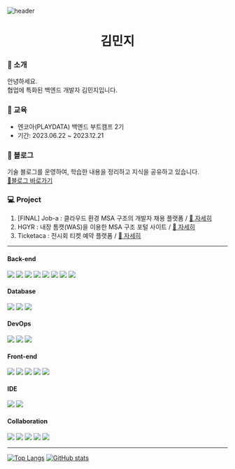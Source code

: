 ![header](https://capsule-render.vercel.app/api?type=wave&color=auto&height=300&section=header&text=hazzokko%20&fontSize=70)
<h1 align="center"> 김민지 </h1>

<h3>👋 소개</h3>
안녕하세요.<br>
협업에 특화된 백엔드 개발자 김민지입니다.<br>

<h3>📝 교육</h3>
<ul>
	<li>엔코아(PLAYDATA) 백엔드 부트캠프 2기</li>
	<li>기간: 2023.06.22 ~ 2023.12.21</li>
</ul>

<h3>📕 블로그</h3>
기술 블로그를 운영하여, 학습한 내용을 정리하고 지식을 공유하고 있습니다.<br>
<a href="https://hazzokko.tistory.com/">🔎블로그 바로가기</a>

<h3>💻 Project</h3>
<ol>
	<li>[FINAL] Job-a : 클라우드 환경 MSA 구조의 개발자 채용 플랫폼 / <a href="https://github.com/hazzokko/user-service">👀 자세히</a></li>
 	<li>HGYR : 내장 톰캣(WAS)을 이용한 MSA 구조 포털 사이트 / <a href="https://github.com/hazzokko/nonsan">👀 자세히</a></li>
 	<li>Ticketaca : 전시회 티켓 예약 플랫폼 / <a href="https://github.com/hazzokko/ticketaca">👀 자세히</a></li>
</ol>

<hr>

<div align>
  <h4> Back-end </h4>
	<img src="https://img.shields.io/badge/Java-007396?style=flat&logo=coffeescript&logoColor=white" />
	<img src="https://img.shields.io/badge/Spring-6DB33F?style=flat&logo=Spring&logoColor=white" />
	<img src="https://img.shields.io/badge/SpringBoot-6DB33F?style=flat&logo=SpringBoot&logoColor=white" />
  <img src="https://img.shields.io/badge/SpringMVC-6DB33F?style=flat&logo=SpringMVC&logoColor=white" />
  <img src="https://img.shields.io/badge/SpringDataJPA-6DB33F?style=flat&logo=SpringDataJPA&logoColor=white" />
  <img src="https://img.shields.io/badge/MyBatis-4A154B?style=flat&logo=birdscript&logoColor=white" />
  <img src="https://img.shields.io/badge/QueryDSL-2490D7?style=flat&logo=QueryDSL&logoColor=white" />
  <img src="https://img.shields.io/badge/Junit5-DD344C?style=flat&logo=Junit5&logoColor=white" />
</div>

<div align>
  <h4> Database </h4>
	<img src="https://img.shields.io/badge/MySQL-0D597F?style=flat&logo=MySQL&logoColor=white" />
	<img src="https://img.shields.io/badge/Oracle-DD0700?style=flat&logo=Oracle&logoColor=white" />
	<img src="https://img.shields.io/badge/MariaDB-F05032?style=flat&logo=MariaDB&logoColor=white" />
</div>

<div align>
  <h4> DevOps </h4>
	<img src="https://img.shields.io/badge/Docker-003DFF?style=flat&logo=Docker&logoColor=white" />
	<img src="https://img.shields.io/badge/AmazonRDS-527FFF?style=flat&logo=AmazonRDS&logoColor=white" />
	<img src="https://img.shields.io/badge/AmazonEC2-FF9900?style=flat&logo=AmazonEC2&logoColor=white" />
</div>

<div align>
  <h4> Front-end </h4>
  <img src="https://img.shields.io/badge/Thymeleaf-006600?style=flat&logo=Thymeleaf&logoColor=white" />
  <img src="https://img.shields.io/badge/jQuery-0769AD?style=flat&logo=jquery&logoColor=white" />
	<img src="https://img.shields.io/badge/JavaScript-F7DF1E?style=flat&logo=JavaScript&logoColor=white" />
  <img src="https://img.shields.io/badge/HTML5-E34F26?style=flat&logo=HTML5&logoColor=white" />
  <img src="https://img.shields.io/badge/CSS3-003DFF?style=flat&logo=CSS3&logoColor=white" />
</div>

<div align>
  <h4> IDE </h4>
  <img src="https://img.shields.io/badge/intelliJ-000000?style=flat&logo=intellijidea&logoColor=white" />
	<img src="https://img.shields.io/badge/eclipse-2C2255?style=flat&logo=eclipseide&logoColor=white" />
</div>

<div align>
  <h4> Collaboration </h4>
	<img src="https://img.shields.io/badge/Slack-4A154B?style=flat&logo=Slack&logoColor=white" />
	<img src="https://img.shields.io/badge/Notion-000000?style=flat&logo=Notion&logoColor=white" />
	<img src="https://img.shields.io/badge/Git-F05032?style=flat&logo=Git&logoColor=white" />
  <img src="https://img.shields.io/badge/Github-181717?style=flat&logo=SpringBoot&logoColor=white" />
  <img src="https://img.shields.io/badge/Figma-F24E1E?style=flat&logo=Figma&logoColor=white" />
</div>

<hr>

[![Top Langs](https://github-readme-stats.vercel.app/api/top-langs/?username=hazzokko&langs_count=8)](https://github.com/hazzokko/github-readme-stats)
[![GitHub stats](https://github-readme-stats.vercel.app/api?username=hazzokko)](https://github.com/hazzokko/github-readme-stats)


<!--
**hazzokko/hazzokko** is a ✨ _special_ ✨ repository because its `README.md` (this file) appears on your GitHub profile.

Here are some ideas to get you started:

- 🔭 I’m currently working on ...
- 🌱 I’m currently learning ...
- 👯 I’m looking to collaborate on ...
- 🤔 I’m looking for help with ...
- 💬 Ask me about ...
- 📫 How to reach me: ...
- 😄 Pronouns: ...
- ⚡ Fun fact: ...
-->
